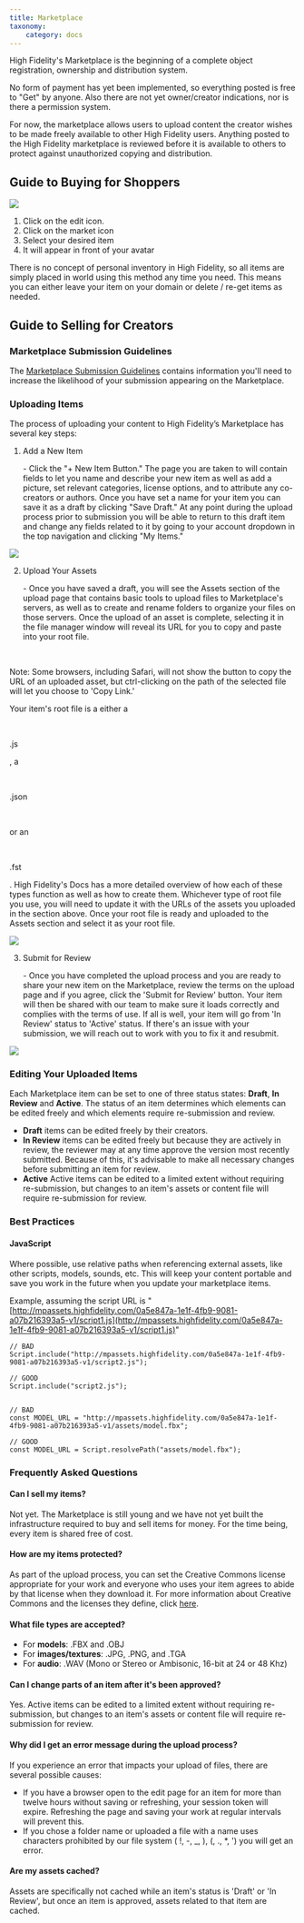 ```yaml
---
title: Marketplace
taxonomy:
    category: docs
---
```


High Fidelity's Marketplace is the beginning of a complete object registration, ownership and distribution system.

No form of payment has yet been implemented, so everything posted is free to "Get" by anyone. Also there are not yet owner/creator indications, nor is there a permission system.

For now, the marketplace allows users to upload content the creator wishes to be made freely available to other High Fidelity users. Anything posted to the High Fidelity marketplace is reviewed before it is available to others to protect against unauthorized copying and distribution.

## Guide to Buying for Shoppers

![](market.png)

1. Click on the edit icon.
2. Click on the market icon
3. Select your desired item
4. It will appear in front of your avatar

There is no concept of personal inventory in High Fidelity, so all items are simply placed in world using this method any time you need. This means you can either leave your item on your domain or delete / re-get items as needed.

## Guide to Selling for Creators

### Marketplace Submission Guidelines


The [Marketplace Submission Guidelines](https://wiki.highfidelity.com/wiki/Marketplace_Submission_Guidelines) contains information you'll need to increase the likelihood of your submission appearing on the Marketplace.

### Uploading Items

The process of uploading your content to High Fidelity’s Marketplace has several key steps:

1. Add a New Item


   \- Click the "+ New Item Button." The page you are taken to will contain fields to let you name and describe your new item as well as add a picture, set relevant categories, license options, and to attribute any co-creators or authors. Once you have set a name for your item you can save it as a draft by clicking "Save Draft." At any point during the upload process prior to submission you will be able to return to this draft item and change any fields related to it by going to your account dropdown in the top navigation and clicking "My Items."

![](marketplace-my-stuff-add-item.png)

2. Upload Your Assets


   \- Once you have saved a draft, you will see the Assets section of the upload page that contains basic tools to upload files to Marketplace's servers, as well as to create and rename folders to organize your files on those servers. Once the upload of an asset is complete, selecting it in the file manager window will reveal its URL for you to copy and paste into your root file.

​    

   Note: Some browsers, including Safari, will not show the button to copy the URL of an uploaded asset, but ctrl-clicking on the path of the selected file will let you choose to 'Copy Link.' 

   Your item's root file is a either a

​    

   .js

   , a

​    

   .json

​    

   or an

​    

   .fst

   . High Fidelity's Docs has a more detailed overview of how each of these types function as well as how to create them. Whichever type of root file you use, you will need to update it with the URLs of the assets you uploaded in the section above. Once your root file is ready and uploaded to the Assets section and select it as your root file.

![](marketplace-item-assets.png)

3. Submit for Review


   \- Once you have completed the upload process and you are ready to share your new item on the Marketplace, review the terms on the upload page and if you agree, click the 'Submit for Review' button. Your item will then be shared with our team to make sure it loads correctly and complies with the terms of use. If all is well, your item will go from 'In Review' status to 'Active' status. If there's an issue with your submission, we will reach out to work with you to fix it and resubmit.

![](marketplace-item-review.png)

### Editing Your Uploaded Items

Each Marketplace item can be set to one of three status states: **Draft**, **In Review** and **Active**. The status of an item determines which elements can be edited freely and which elements require re-submission and review.

- **Draft** items can be edited freely by their creators.
- **In Review** items can be edited freely but because they are actively in review, the reviewer may at any time approve the version most recently submitted. Because of this, it's advisable to make all necessary changes before submitting an item for review.
- **Active** Active items can be edited to a limited extent without requiring re-submission, but changes to an item's assets or content file will require re-submission for review.

### Best Practices

#### JavaScript

Where possible, use relative paths when referencing external assets, like other scripts, models, sounds, etc. This will keep your content portable and save you work in the future when you update your marketplace items.

Example, assuming the script URL is "[http://mpassets.highfidelity.com/0a5e847a-1e1f-4fb9-9081-a07b216393a5-v1/script1.js](http://mpassets.highfidelity.com/0a5e847a-1e1f-4fb9-9081-a07b216393a5-v1/script1.js)"

```
// BAD
Script.include("http://mpassets.highfidelity.com/0a5e847a-1e1f-4fb9-9081-a07b216393a5-v1/script2.js");

// GOOD
Script.include("script2.js");


// BAD
const MODEL_URL = "http://mpassets.highfidelity.com/0a5e847a-1e1f-4fb9-9081-a07b216393a5-v1/assets/model.fbx";

// GOOD
const MODEL_URL = Script.resolvePath("assets/model.fbx");

```

### Frequently Asked Questions

#### Can I sell my items?

Not yet. The Marketplace is still young and we have not yet built the infrastructure required to buy and sell items for money. For the time being, every item is shared free of cost.

#### How are my items protected?

As part of the upload process, you can set the Creative Commons license appropriate for your work and everyone who uses your item agrees to abide by that license when they download it. For more information about Creative Commons and the licenses they define, click [here](https://creativecommons.org/licenses/).

#### What file types are accepted?

- For **models**: .FBX and .OBJ
- For **images/textures**: .JPG, .PNG, and .TGA
- For **audio**: .WAV (Mono or Stereo or Ambisonic, 16-bit at 24 or 48 Khz)

#### Can I change parts of an item after it's been approved?

Yes. Active items can be edited to a limited extent without requiring re-submission, but changes to an item's assets or content file will require re-submission for review.

#### Why did I get an error message during the upload process?

If you experience an error that impacts your upload of files, there are several possible causes:

- If you have a browser open to the edit page for an item for more than twelve hours without saving or refreshing, your session token will expire. Refreshing the page and saving your work at regular intervals will prevent this.
- If you chose a folder name or uploaded a file with a name uses characters prohibited by our file system ( !, -, _, ), (, ., *, ') you will get an error.

#### Are my assets cached?

Assets are specifically not cached while an item's status is 'Draft' or 'In Review', but once an item is approved, assets related to that item are cached.